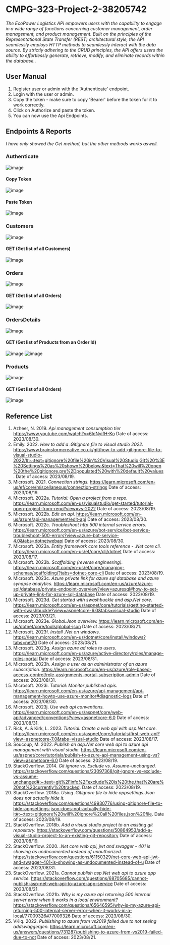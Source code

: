 # CMPG-323-Project-2-38205742
_The EcoPower Logistics API empowers users with the capability to engage in a wide range of functions concerning customer management, order management, and product management. Built on the principles of the Representational State Transfer (REST) architectural style, the API seamlessly employs HTTP methods to seamlessly interact with the data source. By strictly adhering to the CRUD principles, the API offers users the ability to effortlessly generate, retrieve, modify, and eliminate records within the database.._
## User Manual
1. Register user or admin with the 'Authenticate' endpoint.
2. Login with the user or admin.
3. Copy the token - make sure to copy 'Bearer' before the token for it to work correctly.
4. Click on Authorize and paste the token.
5. You can now use the Api Endpoints.

## Endpoints & Reports
_I have only showed the Get method, but the other methods works aswell._
### Authenticate
![image](https://github.com/Albert-Willemse/CMPG-323-Project-2-38205742/assets/112475881/b56241c1-9c35-4804-a14d-da15df651704)
#### Copy Token
![image](https://github.com/Albert-Willemse/CMPG-323-Project-2-38205742/assets/112475881/9a0ece4c-c858-4d22-859c-a1455aabdffe)
#### Paste Token
![image](https://github.com/Albert-Willemse/CMPG-323-Project-2-38205742/assets/112475881/fa1b76a8-567c-44cc-85fb-61db69c1afb9)


### Customers
![image](https://github.com/Albert-Willemse/CMPG-323-Project-2-38205742/assets/112475881/8903a194-edba-4410-b394-772d68be56e7)
#### GET (Get list of all Customers)
![image](https://github.com/Albert-Willemse/CMPG-323-Project-2-38205742/assets/112475881/c2120a4a-2fa0-461a-9245-307932b30016)


### Orders
![image](https://github.com/Albert-Willemse/CMPG-323-Project-2-38205742/assets/112475881/c7a956a3-68f1-4e95-8665-4bae267e6023)
#### GET (Get list of all Orders)
![image](https://github.com/Albert-Willemse/CMPG-323-Project-2-38205742/assets/112475881/315e94d2-fbad-43a2-8ecf-0d36de4e28c2)


### OrdersDetails
![image](https://github.com/Albert-Willemse/CMPG-323-Project-2-38205742/assets/112475881/605ef112-5da5-422e-b4fb-a8cb8e928fd3)
#### GET (Get list of Products from an Order Id)
![image](https://github.com/Albert-Willemse/CMPG-323-Project-2-38205742/assets/112475881/05514600-da39-4cdf-8b90-6dd76ce1c54a)
![image](https://github.com/Albert-Willemse/CMPG-323-Project-2-38205742/assets/112475881/ef5835c5-cd88-4f10-a4dc-dd49381cb3c0)


### Products
![image](https://github.com/Albert-Willemse/CMPG-323-Project-2-38205742/assets/112475881/6f476651-5c42-42c1-a1e9-ed5c35e5b4c7)
#### GET (Get list of all Orders)
![image](https://github.com/Albert-Willemse/CMPG-323-Project-2-38205742/assets/112475881/bb922aee-df5b-45b6-b733-683d8597a163)

## Reference List

1. Azheer, N. 2019. _Api management consumption tier_ https://www.youtube.com/watch?v=6ldNyifH-Ko Date of access: 2023/08/30.
2. Emily. 2022. _How to add a .Gitignore file to visual studio 2022._ https://www.brainstormcreative.co.uk/git/how-to-add-gitignore-file-to-visual-studio-2022/#:~:text=gitignore%20file%20in%20Visual%20Studio,Git%20%3E%20Settings%20as%20shown%20below.&text=That%20will%20open%20the%20gitignore,pre%2Dpopulated%20with%20default%20values. Date of access: 2023/08/19.
3. Microsoft. 2021. _Connection strings._ https://learn.microsoft.com/en-us/ef/core/miscellaneous/connection-strings Date of access: 2023/08/19.
4. Microsoft. 2022a. _Tutorial: Open a project from a repo._ https://learn.microsoft.com/en-us/visualstudio/get-started/tutorial-open-project-from-repo?view=vs-2022 Date of access: 2023/08/19.
5. Microsoft. 2022b. _Edit an api._ https://learn.microsoft.com/en-us/azure/api-management/edit-api Date of access: 2023/08/30.
6. Microsoft. 2022c. _Troubleshoot http 500 internal service errors._ https://learn.microsoft.com/en-us/azure/bot-service/bot-service-troubleshoot-500-errors?view=azure-bot-service-4.0&tabs=dotnetwebapi Date of access: 2023/08/30.
7. Microsoft. 2023a. _Entity framework core tools reference - .Net core cli._ https://learn.microsoft.com/en-us/ef/core/cli/dotnet Date of access: 2023/08/17.
8. Microsoft. 2023b. _Scaffolding (reverse engineering)._ https://learn.microsoft.com/en-us/ef/core/managing-schemas/scaffolding/?tabs=dotnet-core-cli Date of access: 2023/08/19.
9. Microsoft. 2023c. _Azure private link for azure sql database and azure synapse analytics._ https://learn.microsoft.com/en-us/azure/azure-sql/database/private-endpoint-overview?view=azuresql#how-to-set-up-private-link-for-azure-sql-database Date of access: 2023/08/19.
10. Microsoft. 2023d. _Get started with swashbuckle and asp.Net core._ https://learn.microsoft.com/en-us/aspnet/core/tutorials/getting-started-with-swashbuckle?view=aspnetcore-6.0&tabs=visual-studio Date of access: 2023/03/21.
11. Microsoft. 2023e. _Global.Json overview._ https://learn.microsoft.com/en-us/dotnet/core/tools/global-json Date of access: 2023/08/21.
12. Microsoft. 2023f. _Install .Net on windows._ https://learn.microsoft.com/en-us/dotnet/core/install/windows?tabs=net70 Date of access: 2023/08/21.
13. Microsoft. 2023g. _Assign azure ad roles to users._ https://learn.microsoft.com/en-us/azure/active-directory/roles/manage-roles-portal Date of access: 2023/08/31.
14. Microsoft. 2023h. _Assign a user as an administrator of an azure subscription._ https://learn.microsoft.com/en-us/azure/role-based-access-control/role-assignments-portal-subscription-admin Date of access: 2023/08/31.
15. Microsoft. 2023i. _Tutorial: Monitor published apis._ https://learn.microsoft.com/en-us/azure/api-management/api-management-howto-use-azure-monitor#diagnostic-logs Date of access: 2023/08/30.
16. Microsoft. 2023j. _Use web api conventions._ https://learn.microsoft.com/en-us/aspnet/core/web-api/advanced/conventions?view=aspnetcore-6.0 Date of access: 2023/08/31.
17. Rick, A. & Kirk, L. 2023. _Tutorial: Create a web api with asp.Net core_. https://learn.microsoft.com/en-us/aspnet/core/tutorials/first-web-api?view=aspnetcore-7.0&tabs=visual-studio Date of access: 2023/08/17.
18. Soucoup, M. 2022. _Publish an asp.Net core web api to azure api management with visual studio._ https://learn.microsoft.com/en-us/aspnet/core/tutorials/publish-to-azure-api-management-using-vs?view=aspnetcore-6.0 Date of access: 2023/08/19.
19. StackOverflow. 2014. _Git ignore vs. Exclude vs. Assume-unchanged._ https://stackoverflow.com/questions/23097368/git-ignore-vs-exclude-vs-assume-unchanged#:~:text=git%2Finfo%2Fexclude%20is%20the,that%20are%20not%20currently%20tracked. Date of access: 2023/08/19.
20. StackOverflow. 2018a. _Using .Gitignore file to hide appsettings.Json does not actually hide it._ https://stackoverflow.com/questions/49930776/using-gitignore-file-to-hide-appsettings-json-does-not-actually-hide-it#:~:text=gitignore%20will%20ignore%20all%20files,json%20file. Date of access: 2023/08/19.
21. StackOverflow. 2018b. _Add a visual studio project to an existing git repository._ https://stackoverflow.com/questions/50864953/add-a-visual-studio-project-to-an-existing-git-repository Date of access: 2023/08/19.
22. StackOverflow. 2020. _.Net core web api, jwt and swagger - 401 is showing as undocumented instead of unauthorized._ https://stackoverflow.com/questions/61150329/net-core-web-api-jwt-and-swagger-401-is-showing-as-undocumented-instead-of-u Date of access: 2023/08/31.
23. StackOverflow. 2021a. _Cannot publish asp.Net web api to azure app service._ https://stackoverflow.com/questions/68705685/cannot-publish-asp-net-web-api-to-azure-app-service Date of access: 2023/08/21.
24. StackOverflow. 2021b. _Why is my azure api returning 500 internal server error when it works in a local environment?_ https://stackoverflow.com/questions/65646595/why-is-my-azure-api-returning-500-internal-server-error-when-it-works-in-a-local/77009326#77009326 Date of access: 2023/08/30.
25. VKiq. 2022. _Publishing to azure from vs2019 failed due to not seeing addswaggergen._ https://learn.microsoft.com/en-us/answers/questions/731287/publishing-to-azure-from-vs2019-failed-due-to-not Date of access: 2023/08/21.

